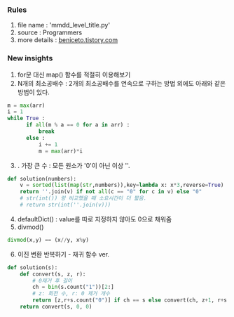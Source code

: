 ### Rules
1. file name : 'mmdd_level_title.py'
2. source : Programmers
3. more details : [beniceto.tistory.com](https://beniceto.tistory.com)

### New insights
1. for문 대신 map() 함수를 적절히 이용해보기
2. N개의 최소공배수 : 2개의 최소공배수를 연속으로 구하는 방법 외에도 아래와 같은 방법이 있다.
```python
m = max(arr)
i = 1
while True :
      if all(m % a == 0 for a in arr) :
          break
      else :
          i += 1
          m = max(arr)*i
```
3. . 가장 큰 수 : 모든 원소가 '0'이 아닌 이상 ''.
```python
def solution(numbers):
    v = sorted(list(map(str,numbers)),key=lambda x: x*3,reverse=True)    
    return ''.join(v) if not all(c == "0" for c in v) else "0"
    # str(int()) 랑 비교했을 때 소요시간이 더 짧음.
    # return str(int(''.join(v)))
```
4. defaultDict() : value를 따로 지정하지 않아도 0으로 채워줌
5. divmod()
```python
divmod(x,y) == (x//y, x%y)
```
6. 이진 변환 반복하기 - 재귀 함수 ver.
```python
def solution(s):
    def convert(s, z, r):
        # 0제거 후 길이
        ch = bin(s.count("1"))[2:]
        # z: 회전 수, r: 0 제거 개수 
        return [z,r+s.count("0")] if ch == s else convert(ch, z+1, r+s.count("0"))
    return convert(s, 0, 0)
```
